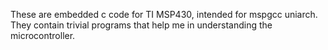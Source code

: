 These are embedded c code for TI MSP430, intended for mspgcc uniarch. They contain trivial programs that help me in understanding the microcontroller.
